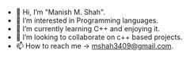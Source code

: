 - 👋 Hi, I’m "Manish M. Shah".
- 👀 I’m interested in Programming languages. 
- 🌱 I’m currently learning C++ and enjoying it.
- 💞️ I’m looking to collaborate on c++ based projects.
- 📫 How to reach me -> mshah3409@gmail.com.

<!---
ManishMShah/ManishMShah is a ✨ special ✨ repository because its `README.md` (this file) appears on your GitHub profile.
You can click the Preview link to take a look at your changes.
--->

